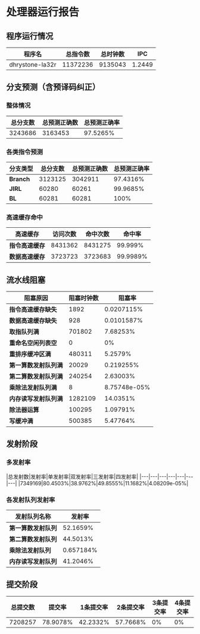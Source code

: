 # 处理器运行报告
## 程序运行情况
|程序名|总指令数|总时钟数|IPC|
|---|---|---|---|
|dhrystone-la32r|11372236|9135043|1.2449|

## 分支预测（含预译码纠正）
### 整体情况
|总分支数|总预测正确数|总预测正确率|
|---|---|---|
|3243686|3163453|97.5265%|

### 各类指令预测
|分支类型|总分支数|总预测正确数|总预测正确率|
|---|---|---|---|
|**Branch**| 3123125 | 3042911 | 97.4316%|
|**JIRL**| 60280 | 60261 | 99.9685%|
|**BL**| 60281 | 60281 | 100%|

### 高速缓存命中
|高速缓存|访问次数|命中次数|命中率|
|---|---|---|---|
|**指令高速缓存**| 8431362 | 8431275 | 99.999%|
|**数据高速缓存**| 3723723 | 3723683 | 99.9989%|
## 流水线阻塞
|阻塞原因|阻塞时钟数|阻塞率|
|---|---|---|
|**指令高速缓存缺失**| 1892 | 0.0207115%|
|**数据高速缓存缺失**| 928 | 0.0101587%|
|**取指队列满**| 701802 | 7.68253%|
|**重命名空闲列表空**|0 | 0%|
|**重排序缓冲区满**|480311 | 5.2579%|
|**第一算数发射队列满**|20029 | 0.219255%|
|**第二算数发射队列满**|240254 | 2.63003%|
|**乘除法发射队列满**|8 | 8.75748e-05%|
|**内存读写发射队列满**|1282109 | 14.0351%|
|**除法器运算**|100295 | 1.09791%|
|**写缓冲满**|500385 | 5.47764%|

## 发射阶段
### 多发射率
|总发射数|发射率|单发射率|双发射率|三发射率|四发射率|
|---|---|---|---|---|---|---|
|7349169|80.4503%|38.9762%|49.8555%|11.1682%|4.08209e-05%|

### 各发射队列发射率
|发射队列名称|发射率|
|---|---|
|**第一算数发射队列**|52.1659%|
|**第二算数发射队列**|44.5013%|
|**乘除法发射队列**|0.657184%|
|**内存读写发射队列**|41.2046%|

## 提交阶段
|总提交数|提交率|1条提交率|2条提交率|3条提交率|4条提交率|
|---|---|---|---|---|---|
|7208257|78.9078%|42.2332%|57.7668%|0%|0%|
